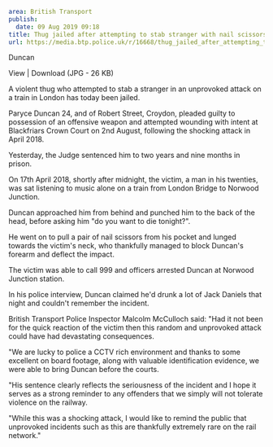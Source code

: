 ```yaml
area: British Transport
publish:
  date: 09 Aug 2019 09:18
title: Thug jailed after attempting to stab stranger with nail scissors - London
url: https://media.btp.police.uk/r/16668/thug_jailed_after_attempting_to_stab_stranger_wit
```

Duncan

View | Download (JPG - 26 KB)

A violent thug who attempted to stab a stranger in an unprovoked attack on a train in London has today been jailed.

Paryce Duncan 24, and of Robert Street, Croydon, pleaded guilty to possession of an offensive weapon and attempted wounding with intent at Blackfriars Crown Court on 2nd August, following the shocking attack in April 2018.

Yesterday, the Judge sentenced him to two years and nine months in prison.

On 17th April 2018, shortly after midnight, the victim, a man in his twenties, was sat listening to music alone on a train from London Bridge to Norwood Junction.

Duncan approached him from behind and punched him to the back of the head, before asking him "do you want to die tonight?".

He went on to pull a pair of nail scissors from his pocket and lunged towards the victim's neck, who thankfully managed to block Duncan's forearm and deflect the impact.

The victim was able to call 999 and officers arrested Duncan at Norwood Junction station.

In his police interview, Duncan claimed he'd drunk a lot of Jack Daniels that night and couldn't remember the incident.

British Transport Police Inspector Malcolm McCulloch said: "Had it not been for the quick reaction of the victim then this random and unprovoked attack could have had devastating consequences.

"We are lucky to police a CCTV rich environment and thanks to some excellent on board footage, along with valuable identification evidence, we were able to bring Duncan before the courts.

"His sentence clearly reflects the seriousness of the incident and I hope it serves as a strong reminder to any offenders that we simply will not tolerate violence on the railway.

"While this was a shocking attack, I would like to remind the public that unprovoked incidents such as this are thankfully extremely rare on the rail network."
